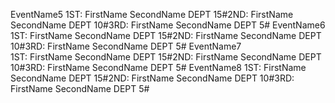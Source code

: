 EventName5
1ST:  FirstName SecondName DEPT 15#2ND:  FirstName SecondName DEPT 10#3RD:  FirstName SecondName DEPT 5#
EventName6
1ST:  FirstName SecondName DEPT 15#2ND:  FirstName SecondName DEPT 10#3RD:  FirstName SecondName DEPT 5#
EventName7  
1ST:  FirstName SecondName DEPT 15#2ND:  FirstName SecondName DEPT 10#3RD:  FirstName SecondName DEPT 5#
EventName8
1ST:  FirstName SecondName DEPT 15#2ND:  FirstName SecondName DEPT 10#3RD:  FirstName SecondName DEPT 5#
